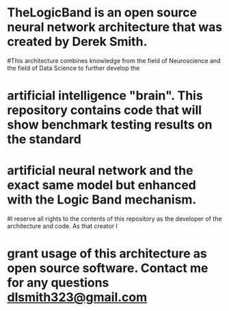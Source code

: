 # TheLogicBand is an open source neural network architecture that was created by Derek Smith.

#This architecture combines knowledge from the field of Neuroscience and the field of Data Science to further develop the
# artificial intelligence "brain". This repository contains code that will show benchmark testing results on the standard
# artificial neural network and the exact same model but enhanced with the Logic Band mechanism.

#I reserve all rights to the contents of this repository as the developer of the architecture and code. As that creator I
# grant usage of this architecture as open source software. Contact me for any questions dlsmith323@gmail.com



